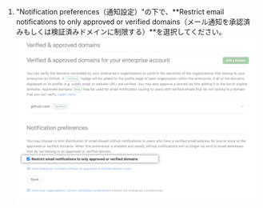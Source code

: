 1. "Notification preferences（通知設定）"の下で、**Restrict email notifications to only approved or verified domains（メール通知を承認済みもしくは検証済みドメインに制限する）**を選択してください。 ![メール通知を検証済みドメインのメールに制限するためのチェックボックス](/assets/images/help/enterprises/restrict-email-notifications-to-domain-enterprise.png)
